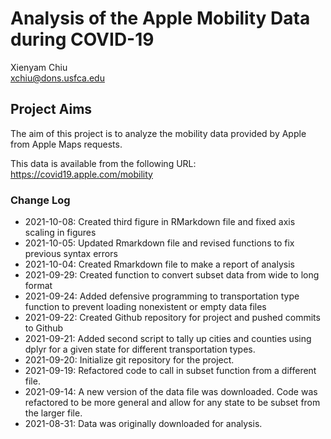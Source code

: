 # Analysis of the Apple Mobility Data during COVID-19

Xienyam Chiu  
xchiu@dons.usfca.edu  

## Project Aims
The aim of this project is to analyze the mobility data provided by Apple from Apple Maps requests.

This data is available from the following URL:
https://covid19.apple.com/mobility

### Change Log
* 2021-10-08: Created third figure in RMarkdown file and fixed axis scaling in figures
* 2021-10-05: Updated Rmarkdown file and revised functions to fix previous syntax errors
* 2021-10-04: Created Rmarkdown file to make a report of analysis
* 2021-09-29: Created function to convert subset data from wide to long format
* 2021-09-24: Added defensive programming to transportation type function to prevent loading nonexistent or empty data files
* 2021-09-22: Created Github repository for project and pushed commits to Github
* 2021-09-21: Added second script to tally up cities and counties using dplyr for a given state for different transportation types.
* 2021-09-20: Initialize git repository for the project.
* 2021-09-19: Refactored code to call in subset function from a different file.
* 2021-09-14: A new version of the data file was downloaded. Code was refactored to be more general and allow for any state to be subset from the larger file.
* 2021-08-31: Data was originally downloaded for analysis.
